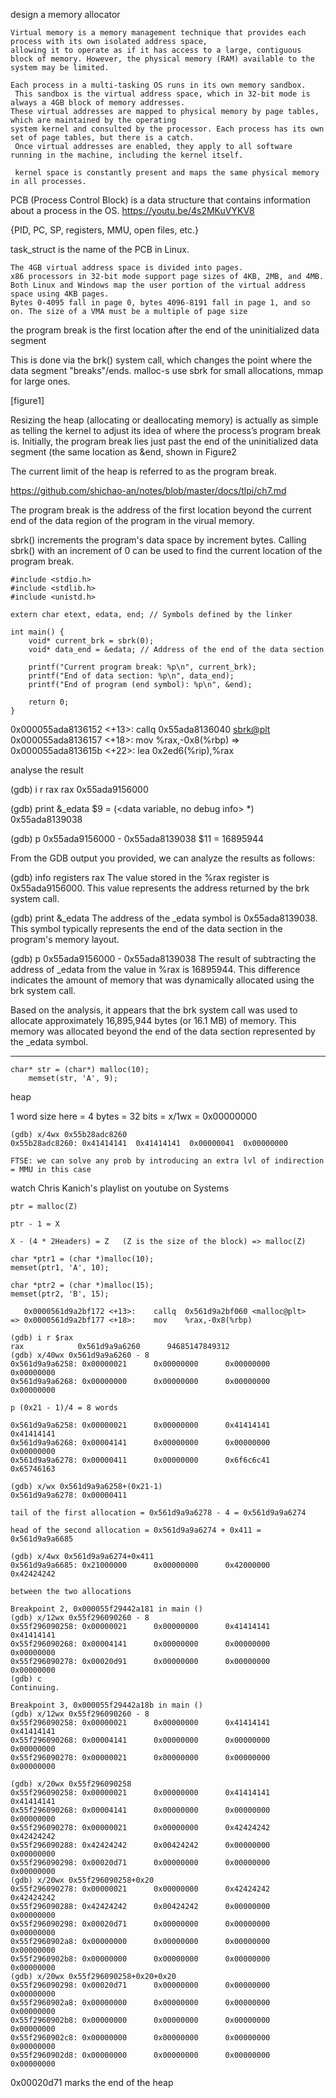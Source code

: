 design a memory allocator


```
Virtual memory is a memory management technique that provides each process with its own isolated address space, 
allowing it to operate as if it has access to a large, contiguous block of memory. However, the physical memory (RAM) available to the system may be limited.
```

```
Each process in a multi-tasking OS runs in its own memory sandbox.
 This sandbox is the virtual address space, which in 32-bit mode is always a 4GB block of memory addresses.
These virtual addresses are mapped to physical memory by page tables, which are maintained by the operating
system kernel and consulted by the processor. Each process has its own set of page tables, but there is a catch.
 Once virtual addresses are enabled, they apply to all software running in the machine, including the kernel itself.

 kernel space is constantly present and maps the same physical memory in all processes. 
```


PCB (Process Control Block) is a data structure that contains information about a process in the OS. https://youtu.be/4s2MKuVYKV8

{PID, PC, SP, registers, MMU, open files, etc.}

task_struct is the name of the PCB in Linux.


```
The 4GB virtual address space is divided into pages.
x86 processors in 32-bit mode support page sizes of 4KB, 2MB, and 4MB.
Both Linux and Windows map the user portion of the virtual address space using 4KB pages.
Bytes 0-4095 fall in page 0, bytes 4096-8191 fall in page 1, and so on. The size of a VMA must be a multiple of page size
```




the program break is the first location after the end of the uninitialized data segment

This is done via the brk() system call, which changes the point where the data segment "breaks"/ends.
malloc-s use sbrk for small allocations, mmap for large ones.

[figure1]

Resizing the heap (allocating or deallocating memory) is actually as simple as telling the kernel to adjust its idea of where the process’s program break is. Initially, the program break lies just past the end of the uninitialized data segment (the same location as &end, shown in Figure2

The current limit of the heap is referred to as the program break.

https://github.com/shichao-an/notes/blob/master/docs/tlpi/ch7.md

The program break is the address of the first location beyond the current end of the data region of the program in the virual memory.

sbrk() increments the program's data space  by  increment  bytes.   Calling
       sbrk()  with  an increment of 0 can be used to find the current location of
       the program break.


```
#include <stdio.h>
#include <stdlib.h>
#include <unistd.h>

extern char etext, edata, end; // Symbols defined by the linker

int main() {
    void* current_brk = sbrk(0);
    void* data_end = &edata; // Address of the end of the data section

    printf("Current program break: %p\n", current_brk);
    printf("End of data section: %p\n", data_end);
    printf("End of program (end symbol): %p\n", &end);

    return 0;
}
```



   0x000055ada8136152 <+13>:	callq  0x55ada8136040 <sbrk@plt>
   0x000055ada8136157 <+18>:	mov    %rax,-0x8(%rbp)
=> 0x000055ada813615b <+22>:	lea    0x2ed6(%rip),%rax


analyse the result

(gdb) i r rax
rax 0x55ada9156000

(gdb) print &_edata
$9 = (<data variable, no debug info> *) 0x55ada8139038 <completed>

(gdb) p 0x55ada9156000 - 0x55ada8139038
$11 = 16895944

From the GDB output you provided, we can analyze the results as follows:

(gdb) info registers rax
The value stored in the %rax register is 0x55ada9156000. This value represents the address returned by the brk system call.

(gdb) print &_edata
The address of the _edata symbol is 0x55ada8139038. This symbol typically represents the end of the data section in the program's memory layout.

(gdb) p 0x55ada9156000 - 0x55ada8139038
The result of subtracting the address of _edata from the value in %rax is 16895944. This difference indicates the amount of memory that was dynamically allocated using the brk system call.

Based on the analysis, it appears that the brk system call was used to allocate approximately 16,895,944 bytes (or 16.1 MB) of memory. This memory was allocated beyond the end of the data section represented by the _edata symbol.

*******

```
char* str = (char*) malloc(10);  
	memset(str, 'A', 9);
```
heap

1 word size here = 4 bytes = 32 bits = x/1wx = 0x00000000

```
(gdb) x/4wx 0x55b28adc8260
0x55b28adc8260:	0x41414141	0x41414141	0x00000041	0x00000000
```



```
FTSE: we can solve any prob by introducing an extra lvl of indirection = MMU in this case
```

watch Chris Kanich's playlist on youtube on Systems

```
ptr = malloc(Z)

ptr - 1 = X

X - (4 * 2Headers) = Z   (Z is the size of the block) => malloc(Z)
```


```
char *ptr1 = (char *)malloc(10);
memset(ptr1, 'A', 10);

char *ptr2 = (char *)malloc(15);
memset(ptr2, 'B', 15);

   0x0000561d9a2bf172 <+13>:    callq  0x561d9a2bf060 <malloc@plt>
=> 0x0000561d9a2bf177 <+18>:    mov    %rax,-0x8(%rbp)

(gdb) i r $rax
rax            0x561d9a9a6260      94685147849312
(gdb) x/40wx 0x561d9a9a6260 - 8
0x561d9a9a6258: 0x00000021      0x00000000      0x00000000      0x00000000
0x561d9a9a6268: 0x00000000      0x00000000      0x00000000      0x00000000

p (0x21 - 1)/4 = 8 words
```

```
0x561d9a9a6258: 0x00000021      0x00000000      0x41414141      0x41414141
0x561d9a9a6268: 0x00004141      0x00000000      0x00000000      0x00000000
0x561d9a9a6278: 0x00000411      0x00000000      0x6f6c6c41      0x65746163

(gdb) x/wx 0x561d9a9a6258+(0x21-1)
0x561d9a9a6278: 0x00000411

tail of the first allocation = 0x561d9a9a6278 - 4 = 0x561d9a9a6274

head of the second allocation = 0x561d9a9a6274 + 0x411 = 0x561d9a9a6685

(gdb) x/4wx 0x561d9a9a6274+0x411
0x561d9a9a6685: 0x21000000      0x00000000      0x42000000      0x42424242

```



```
between the two allocations

Breakpoint 2, 0x000055f29442a181 in main ()
(gdb) x/12wx 0x55f296090260 - 8
0x55f296090258: 0x00000021      0x00000000      0x41414141      0x41414141
0x55f296090268: 0x00004141      0x00000000      0x00000000      0x00000000
0x55f296090278: 0x00020d91      0x00000000      0x00000000      0x00000000
(gdb) c
Continuing.

Breakpoint 3, 0x000055f29442a18b in main ()
(gdb) x/12wx 0x55f296090260 - 8
0x55f296090258: 0x00000021      0x00000000      0x41414141      0x41414141
0x55f296090268: 0x00004141      0x00000000      0x00000000      0x00000000
0x55f296090278: 0x00000021      0x00000000      0x00000000      0x00000000
```

```
(gdb) x/20wx 0x55f296090258
0x55f296090258: 0x00000021      0x00000000      0x41414141      0x41414141
0x55f296090268: 0x00004141      0x00000000      0x00000000      0x00000000
0x55f296090278: 0x00000021      0x00000000      0x42424242      0x42424242
0x55f296090288: 0x42424242      0x00424242      0x00000000      0x00000000
0x55f296090298: 0x00020d71      0x00000000      0x00000000      0x00000000
(gdb) x/20wx 0x55f296090258+0x20
0x55f296090278: 0x00000021      0x00000000      0x42424242      0x42424242
0x55f296090288: 0x42424242      0x00424242      0x00000000      0x00000000
0x55f296090298: 0x00020d71      0x00000000      0x00000000      0x00000000
0x55f2960902a8: 0x00000000      0x00000000      0x00000000      0x00000000
0x55f2960902b8: 0x00000000      0x00000000      0x00000000      0x00000000
(gdb) x/20wx 0x55f296090258+0x20+0x20
0x55f296090298: 0x00020d71      0x00000000      0x00000000      0x00000000
0x55f2960902a8: 0x00000000      0x00000000      0x00000000      0x00000000
0x55f2960902b8: 0x00000000      0x00000000      0x00000000      0x00000000
0x55f2960902c8: 0x00000000      0x00000000      0x00000000      0x00000000
0x55f2960902d8: 0x00000000      0x00000000      0x00000000      0x00000000
```

0x00020d71 marks the end of the heap